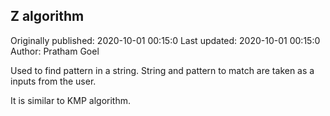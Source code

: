 ## Z algorithm  
Originally published: 2020-10-01 00:15:0
Last updated: 2020-10-01 00:15:0  
Author: Pratham Goel

Used to find pattern in a string. 
String and pattern to match are taken as a inputs from the user.

It is similar to KMP algorithm.